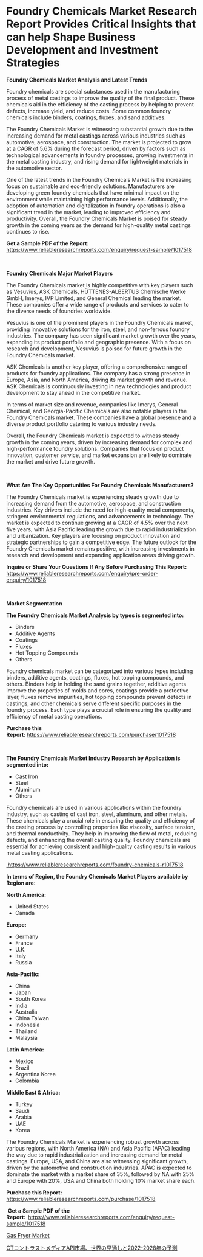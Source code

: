 <p><h1>Foundry Chemicals Market Research Report Provides Critical Insights that can help Shape Business Development and Investment Strategies</h1></p><p><strong>Foundry Chemicals Market Analysis and Latest Trends</strong></p>
<p><p>Foundry chemicals are special substances used in the manufacturing process of metal castings to improve the quality of the final product. These chemicals aid in the efficiency of the casting process by helping to prevent defects, increase yield, and reduce costs. Some common foundry chemicals include binders, coatings, fluxes, and sand additives.</p><p>The Foundry Chemicals Market is witnessing substantial growth due to the increasing demand for metal castings across various industries such as automotive, aerospace, and construction. The market is projected to grow at a CAGR of 5.6% during the forecast period, driven by factors such as technological advancements in foundry processes, growing investments in the metal casting industry, and rising demand for lightweight materials in the automotive sector.</p><p>One of the latest trends in the Foundry Chemicals Market is the increasing focus on sustainable and eco-friendly solutions. Manufacturers are developing green foundry chemicals that have minimal impact on the environment while maintaining high performance levels. Additionally, the adoption of automation and digitalization in foundry operations is also a significant trend in the market, leading to improved efficiency and productivity. Overall, the Foundry Chemicals Market is poised for steady growth in the coming years as the demand for high-quality metal castings continues to rise.</p></p>
<p><strong>Get a Sample PDF of the Report:&nbsp;</strong> <a href="https://www.reliableresearchreports.com/enquiry/request-sample/1017518">https://www.reliableresearchreports.com/enquiry/request-sample/1017518</a></p>
<p>&nbsp;</p>
<p><strong>Foundry Chemicals Major Market Players</strong></p>
<p><p>The Foundry Chemicals market is highly competitive with key players such as Vesuvius, ASK Chemicals, HÜTTENES-ALBERTUS Chemische Werke GmbH, Imerys, IVP Limited, and General Chemical leading the market. These companies offer a wide range of products and services to cater to the diverse needs of foundries worldwide.</p><p>Vesuvius is one of the prominent players in the Foundry Chemicals market, providing innovative solutions for the iron, steel, and non-ferrous foundry industries. The company has seen significant market growth over the years, expanding its product portfolio and geographic presence. With a focus on research and development, Vesuvius is poised for future growth in the Foundry Chemicals market.</p><p>ASK Chemicals is another key player, offering a comprehensive range of products for foundry applications. The company has a strong presence in Europe, Asia, and North America, driving its market growth and revenue. ASK Chemicals is continuously investing in new technologies and product development to stay ahead in the competitive market.</p><p>In terms of market size and revenue, companies like Imerys, General Chemical, and Georgia-Pacific Chemicals are also notable players in the Foundry Chemicals market. These companies have a global presence and a diverse product portfolio catering to various industry needs.</p><p>Overall, the Foundry Chemicals market is expected to witness steady growth in the coming years, driven by increasing demand for complex and high-performance foundry solutions. Companies that focus on product innovation, customer service, and market expansion are likely to dominate the market and drive future growth.</p></p>
<p>&nbsp;</p>
<p><strong>What Are The Key Opportunities For Foundry Chemicals Manufacturers?</strong></p>
<p><p>The Foundry Chemicals market is experiencing steady growth due to increasing demand from the automotive, aerospace, and construction industries. Key drivers include the need for high-quality metal components, stringent environmental regulations, and advancements in technology. The market is expected to continue growing at a CAGR of 4.5% over the next five years, with Asia Pacific leading the growth due to rapid industrialization and urbanization. Key players are focusing on product innovation and strategic partnerships to gain a competitive edge. The future outlook for the Foundry Chemicals market remains positive, with increasing investments in research and development and expanding application areas driving growth.</p></p>
<p><strong>Inquire or Share Your Questions If Any Before Purchasing This Report:</strong> <a href="https://www.reliableresearchreports.com/enquiry/pre-order-enquiry/1017518">https://www.reliableresearchreports.com/enquiry/pre-order-enquiry/1017518</a></p>
<p>&nbsp;</p>
<p><strong>Market Segmentation</strong></p>
<p><strong>The Foundry Chemicals Market Analysis by types is segmented into:</strong></p>
<p><ul><li>Binders</li><li>Additive Agents</li><li>Coatings</li><li>Fluxes</li><li>Hot Topping Compounds</li><li>Others</li></ul></p>
<p><p>Foundry chemicals market can be categorized into various types including binders, additive agents, coatings, fluxes, hot topping compounds, and others. Binders help in holding the sand grains together, additive agents improve the properties of molds and cores, coatings provide a protective layer, fluxes remove impurities, hot topping compounds prevent defects in castings, and other chemicals serve different specific purposes in the foundry process. Each type plays a crucial role in ensuring the quality and efficiency of metal casting operations.</p></p>
<p><strong>Purchase this Report:&nbsp;</strong><a href="https://www.reliableresearchreports.com/purchase/1017518">https://www.reliableresearchreports.com/purchase/1017518</a></p>
<p>&nbsp;</p>
<p><strong>The Foundry Chemicals Market Industry Research by Application is segmented into:</strong></p>
<p><ul><li>Cast Iron</li><li>Steel</li><li>Aluminum</li><li>Others</li></ul></p>
<p><p>Foundry chemicals are used in various applications within the foundry industry, such as casting of cast iron, steel, aluminum, and other metals. These chemicals play a crucial role in ensuring the quality and efficiency of the casting process by controlling properties like viscosity, surface tension, and thermal conductivity. They help in improving the flow of metal, reducing defects, and enhancing the overall casting quality. Foundry chemicals are essential for achieving consistent and high-quality casting results in various metal casting applications.</p></p>
<p><a href="https://www.reliableresearchreports.com/foundry-chemicals-r1017518">&nbsp;https://www.reliableresearchreports.com/foundry-chemicals-r1017518</a></p>
<p><strong>In terms of Region, the Foundry Chemicals Market Players available by Region are:</strong></p>
<p>
    <p> <strong> North America: </strong>
        <ul>
            <li>United States</li>
            <li>Canada</li>
        </ul>
        </p> 
    <p> <strong> Europe: </strong>
        <ul>
            <li>Germany</li>
            <li>France</li>
            <li>U.K.</li>
            <li>Italy</li>
            <li>Russia</li>
        </ul>
        </p> 
    <p> <strong> Asia-Pacific: </strong>
        <ul>
            <li>China</li>
            <li>Japan</li>
            <li>South Korea</li>
            <li>India</li>
            <li>Australia</li>
            <li>China Taiwan</li>
            <li>Indonesia</li>
            <li>Thailand</li>
            <li>Malaysia</li>
        </ul>
        </p> 
    <p> <strong> Latin America: </strong>
        <ul>
            <li>Mexico</li>
            <li>Brazil</li>
            <li>Argentina Korea</li>
            <li>Colombia</li>
        </ul>
        </p> 
    <p> <strong> Middle East & Africa: </strong>
        <ul>
            <li>Turkey</li>
            <li>Saudi</li>
            <li>Arabia</li>
            <li>UAE</li>
            <li>Korea</li>
        </ul>
    </p>
    </p>
<p><p>The Foundry Chemicals Market is experiencing robust growth across various regions, with North America (NA) and Asia Pacific (APAC) leading the way due to rapid industrialization and increasing demand for metal castings. Europe, USA, and China are also witnessing significant growth, driven by the automotive and construction industries. APAC is expected to dominate the market with a market share of 35%, followed by NA with 25% and Europe with 20%, USA and China both holding 10% market share each.</p></p>
<p><strong>Purchase this Report: </strong><a href="https://www.reliableresearchreports.com/purchase/1017518">https://www.reliableresearchreports.com/purchase/1017518</a></p>
<p>&nbsp;<strong>Get a Sample PDF of the Report:&nbsp;&nbsp;</strong><a href="https://www.reliableresearchreports.com/enquiry/request-sample/1017518">https://www.reliableresearchreports.com/enquiry/request-sample/1017518</a></p>
<p><strong></strong></p>
<p><p><a href="https://issuu.com/reportprime-2/docs/gas-fryer-market-size-2030.pptx">Gas Fryer Market</a></p><p><a href="https://github.com/oqxogxyvqe90775/Market-Research-Report-List-2/blob/main/2988785130923.md">CTコントラストメディアAPI市場、世界の見通しと2022-2028年の予測</a></p></p>
